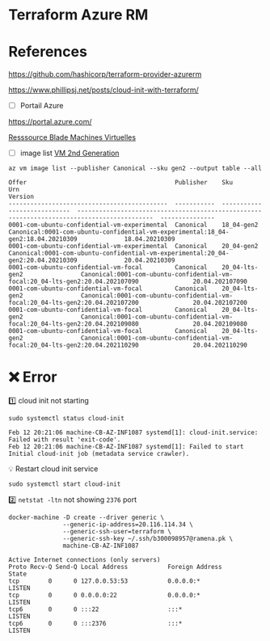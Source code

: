 # Terraform Azure RM

# References

https://github.com/hashicorp/terraform-provider-azurerm

https://www.phillipsj.net/posts/cloud-init-with-terraform/

- [ ] Portail Azure

https://portal.azure.com/

[Resssource Blade Machines Virtuelles](https://portal.azure.com/#blade/HubsExtension/BrowseResourceBlade/Microsoft.Compute/VirtualMachines)

- [ ] image list [VM 2nd Generation](https://docs.microsoft.com/en-us/azure/virtual-machines/generation-2)

```
az vm image list --publisher Canonical --sku gen2 --output table --all
```
>
```
Offer                                         Publisher    Sku                           Urn                                                                                          Version
--------------------------------------------  -----------  ----------------------------  -------------------------------------------------------------------------------------------  ---------------
0001-com-ubuntu-confidential-vm-experimental  Canonical    18_04-gen2                    Canonical:0001-com-ubuntu-confidential-vm-experimental:18_04-gen2:18.04.20210309             18.04.20210309
0001-com-ubuntu-confidential-vm-experimental  Canonical    20_04-gen2                    Canonical:0001-com-ubuntu-confidential-vm-experimental:20_04-gen2:20.04.20210309             20.04.20210309
0001-com-ubuntu-confidential-vm-focal         Canonical    20_04-lts-gen2                Canonical:0001-com-ubuntu-confidential-vm-focal:20_04-lts-gen2:20.04.202107090               20.04.202107090
0001-com-ubuntu-confidential-vm-focal         Canonical    20_04-lts-gen2                Canonical:0001-com-ubuntu-confidential-vm-focal:20_04-lts-gen2:20.04.202107200               20.04.202107200
0001-com-ubuntu-confidential-vm-focal         Canonical    20_04-lts-gen2                Canonical:0001-com-ubuntu-confidential-vm-focal:20_04-lts-gen2:20.04.202109080               20.04.202109080
0001-com-ubuntu-confidential-vm-focal         Canonical    20_04-lts-gen2                Canonical:0001-com-ubuntu-confidential-vm-focal:20_04-lts-gen2:20.04.202110290               20.04.202110290
```


# :x: Error

:one: cloud init not starting

```
sudo systemctl status cloud-init
```
> 
```
Feb 12 20:21:06 machine-CB-AZ-INF1087 systemd[1]: cloud-init.service: Failed with result 'exit-code'.
Feb 12 20:21:06 machine-CB-AZ-INF1087 systemd[1]: Failed to start Initial cloud-init job (metadata service crawler).
```

:bulb: Restart cloud init service

```
sudo systemctl start cloud-init
```

:two: `netstat -ltn` not showing `2376` port 

```
docker-machine -D create --driver generic \
               --generic-ip-address=20.116.114.34 \
               --generic-ssh-user=terraform \
               --generic-ssh-key ~/.ssh/b300098957@ramena.pk \
               machine-CB-AZ-INF1087
```


```
Active Internet connections (only servers)
Proto Recv-Q Send-Q Local Address           Foreign Address         State
tcp        0      0 127.0.0.53:53           0.0.0.0:*               LISTEN
tcp        0      0 0.0.0.0:22              0.0.0.0:*               LISTEN
tcp6       0      0 :::22                   :::*                    LISTEN
tcp6       0      0 :::2376                 :::*                    LISTEN
```


